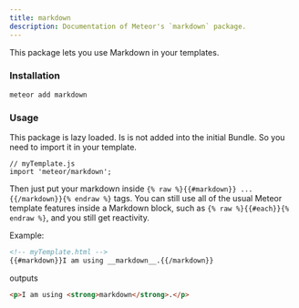```yaml
---
title: markdown
description: Documentation of Meteor's `markdown` package.
---
```


This package lets you use Markdown in your templates.

### Installation
`meteor add markdown`

### Usage 
This package is lazy loaded. Is is not added into the initial Bundle.
So you need to import it in your template.
```
// myTemplate.js
import 'meteor/markdown';
```

Then just put your markdown inside `{% raw %}{{#markdown}} ... {{/markdown}}{% endraw %}`
tags. You can still use all of the usual Meteor template features
inside a Markdown block, such as `{% raw %}{{#each}}{% endraw %}`, and you still get
reactivity.

Example:

```html
<!-- myTemplate.html -->
{{#markdown}}I am using __markdown__.{{/markdown}}
```

outputs

```html
<p>I am using <strong>markdown</strong>.</p>
```
